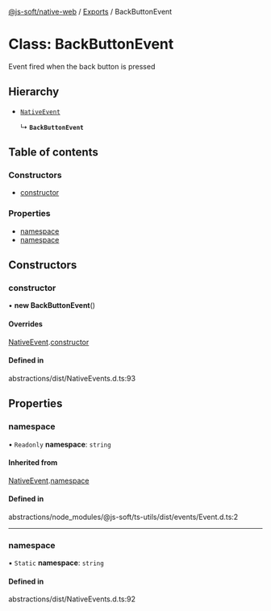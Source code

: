 [@js-soft/native-web](../README.md) / [Exports](../modules.md) / BackButtonEvent

# Class: BackButtonEvent

Event fired when the back button is pressed

## Hierarchy

- [`NativeEvent`](NativeEvent.md)

  ↳ **`BackButtonEvent`**

## Table of contents

### Constructors

- [constructor](BackButtonEvent.md#constructor)

### Properties

- [namespace](BackButtonEvent.md#namespace)
- [namespace](BackButtonEvent.md#namespace)

## Constructors

### constructor

• **new BackButtonEvent**()

#### Overrides

[NativeEvent](NativeEvent.md).[constructor](NativeEvent.md#constructor)

#### Defined in

abstractions/dist/NativeEvents.d.ts:93

## Properties

### namespace

• `Readonly` **namespace**: `string`

#### Inherited from

[NativeEvent](NativeEvent.md).[namespace](NativeEvent.md#namespace)

#### Defined in

abstractions/node_modules/@js-soft/ts-utils/dist/events/Event.d.ts:2

___

### namespace

▪ `Static` **namespace**: `string`

#### Defined in

abstractions/dist/NativeEvents.d.ts:92
